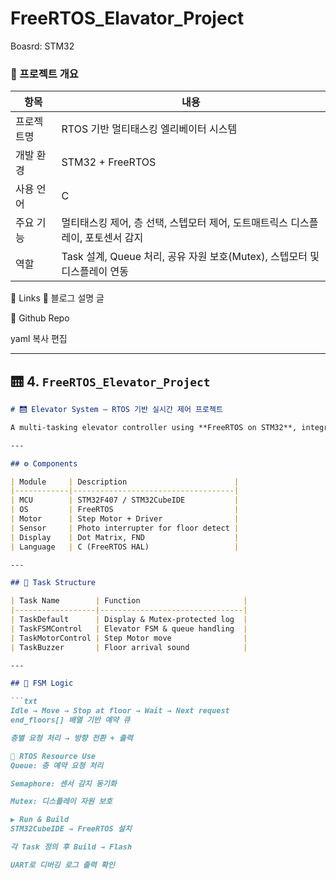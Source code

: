 # FreeRTOS_Elavator_Project
Boasrd: STM32
### 📌 프로젝트 개요

| 항목 | 내용 |
| --- | --- |
| 프로젝트명 | RTOS 기반 멀티태스킹 엘리베이터 시스템 |
| 개발 환경 | STM32 + FreeRTOS |
| 사용 언어 | C |
| 주요 기능 | 멀티태스킹 제어, 층 선택, 스텝모터 제어, 도트매트릭스 디스플레이, 포토센서 감지 |
| 역할 | Task 설계, Queue 처리, 공유 자원 보호(Mutex), 스텝모터 및 디스플레이 연동 |
📁 Links
📗 블로그 설명 글

🧪 Github Repo

yaml
복사
편집

---

## 🛗 4. `FreeRTOS_Elevator_Project`

```markdown
# 🛗 Elevator System – RTOS 기반 실시간 제어 프로젝트

A multi-tasking elevator controller using **FreeRTOS on STM32**, integrating FSM, step motor, dot matrix, and photo sensor.

---

## ⚙️ Components

| Module     | Description                        |
|------------|------------------------------------|
| MCU        | STM32F407 / STM32CubeIDE           |
| OS         | FreeRTOS                           |
| Motor      | Step Motor + Driver                |
| Sensor     | Photo interrupter for floor detect |
| Display    | Dot Matrix, FND                    |
| Language   | C (FreeRTOS HAL)                   |

---

## 🧠 Task Structure

| Task Name        | Function                       |
|------------------|--------------------------------|
| TaskDefault      | Display & Mutex-protected log  |
| TaskFSMControl   | Elevator FSM & queue handling  |
| TaskMotorControl | Step Motor move                |
| TaskBuzzer       | Floor arrival sound            |

---

## 🔄 FSM Logic

```txt
Idle → Move → Stop at floor → Wait → Next request
end_floors[] 배열 기반 예약 큐

층별 요청 처리 → 방향 전환 + 출력

🔧 RTOS Resource Use
Queue: 층 예약 요청 처리

Semaphore: 센서 감지 동기화

Mutex: 디스플레이 자원 보호

▶️ Run & Build
STM32CubeIDE → FreeRTOS 설치

각 Task 정의 후 Build → Flash

UART로 디버깅 로그 출력 확인

